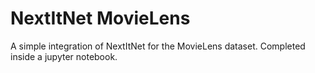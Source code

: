 # NextItNet MovieLens
 
A simple integration of NextItNet for the MovieLens dataset. Completed inside a jupyter notebook.